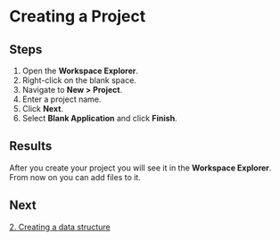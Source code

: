 # Creating a Project

## Steps 

1. Open the **Workspace Explorer**.
2. Right-click on the blank space.
3. Navigate to **New > Project**.
4. Enter a project name.
5. Click **Next**.
6. Select **Blank Application** and click **Finish**.

## Results

After you create your project you will see it in the **Workspace Explorer**. From now on you can add files to it.

## Next

[2. Creating a data structure](2.DataStructures.md)
